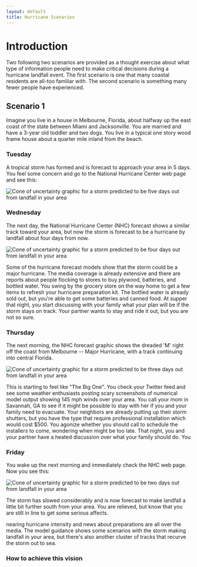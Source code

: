 ```yaml
---
layout: default
title: Hurricane Scenarios
---
```


# Introduction #

Two following two scenarios are provided as a thought exercise about what type of information people need to make critical decisions during a hurricane landfall event. 
The first scenario is one that many coastal residents are all-too familiar with. The second scenario is something many fewer people have experienced.

## Scenario 1 ##

Imagine you live in a house in Melbourne, Florida, about halfway up the east coast of the state between Miami and Jacksonville. 
You are married and have a 3-year old toddler and two dogs. You live in a typical one story wood frame house about a quarter mile inland from the beach.

### Tuesday ###

A tropical storm has formed and is forecast to approach your area in 5 days. You feel some concern and go to the National Hurricane Center web page and see this:

<img src="../../../images/dorian_day5" alt="Cone of uncertainty graphic for a storm predicted to be five days out from landfall in your area" style="display: block; margin: auto; max-height: 600px;">

### Wednesday ###

The next day, the National Hurricane Center (NHC) forecast shows a similar track toward your area, but now the storm is forecast to be a hurricane by landfall about four days from now. 

<img src="../../../images/dorian_day4" alt="Cone of uncertainty graphic for a storm predicted to be four days out from landfall in your area" style="display: block; margin: auto; max-height: 600px;">

Some of the hurricane forecast models show that the storm could be a major hurricane. The media coverage is already extensive and there are reports about people flocking to stores to buy plywood, batteries, and bottled water. You swing by the grocery store on the way home to get a few items to refresh your hurricane preparation kit. The bottled water is already sold out, but you're able to get some batteries and canned food. At supper that night, you start discussing with your family what your plan will be if the storm stays on track. Your partner wants to stay and ride it out, but you are not so sure.   

### Thursday ###

The next morning, the NHC forecast graphic shows the dreaded 'M' right off the coast from Melbourne -- Major Hurricane, with a track continuing into central Florida. 

<img src="../../../images/dorian_day3" alt="Cone of uncertainty graphic for a storm predicted to be three days out from landfall in your area" style="display: block; margin: auto; max-height: 600px;">

This is starting to feel like "The Big One". You check your Twitter feed and see some weather enthusiasts posting scary screenshots of numerical model output showing 145 mph winds over your area. You call your mom in Savannah, GA to see if it might be possible to stay with her if you and your family need to evacuate. Your neighbors are already putting up their storm shutters, but you have the type that require professional installation which would cost $500. You agonize whether you should call to schedule the installers to come, wondering when might be too late. That night, you and your partner have a heated discussion over what your family should do. You

### Friday ###

You wake up the next morning and immediately check the NHC web page. Now you see this:

<img src="../../../images/dorian_day2" alt="Cone of uncertainty graphic for a storm predicted to be two days out from landfall in your area" style="display: block; margin: auto; max-height: 600px;">

The storm has slowed considerably and is now forecast to make landfall a little bit further south from your area. You are relieved, but know that you are still in line to get some serious affects. 



nearing hurricane intensity and news about preparations are all over the media. The model guidance shows some scenarios with the storm making landfall in your area, but there's also another cluster of tracks that recurve the storm out to sea.   



### How to achieve this vision ###


